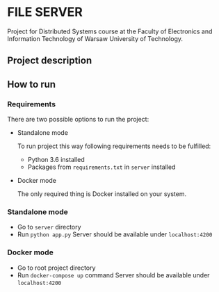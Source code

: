 # FILE SERVER

Project for Distributed Systems course 
at the Faculty of Electronics and Information Technology of Warsaw University of Technology.

## Project description

## How to run
### Requirements
There are two possible options to run the project:
* Standalone mode
  
  To run project this way following requirements needs to be fulfilled:
  * Python 3.6 installed
  * Packages from ```requirements.txt``` in ```server``` installed
* Docker mode

  The only required thing is Docker installed on your system.

### Standalone mode
* Go to ```server``` directory
* Run ```python app.py```
Server should be available under ```localhost:4200```

### Docker mode
* Go to root project directory
* Run ```docker-compose up``` command
Server should be available under ```localhost:4200```